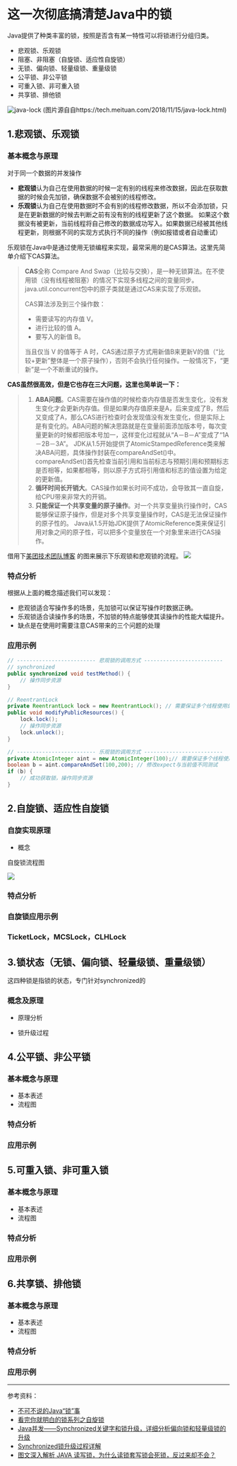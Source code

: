 # 这一次彻底搞清楚Java中的锁


Java提供了种类丰富的锁，按照是否含有某一特性可以将锁进行分组归类。

- 悲观锁、乐观锁
- 阻塞、非阻塞（自旋锁、适应性自旋锁）
- 无锁、偏向锁、轻量级锁、重量级锁
- 公平锁、非公平锁
- 可重入锁、非可重入锁
- 共享锁、排他锁


![java-lock](../../assets/java-lock.png)
(图片源自自https://tech.meituan.com/2018/11/15/java-lock.html)

## 1.悲观锁、乐观锁

### 基本概念与原理
对于同一个数据的并发操作
- **悲观锁**认为自己在使用数据的时候一定有别的线程来修改数据，因此在获取数据的时候会先加锁，确保数据不会被别的线程修改。
- **乐观锁**认为自己在使用数据时不会有别的线程修改数据，所以不会添加锁，只是在更新数据的时候去判断之前有没有别的线程更新了这个数据。
如果这个数据没有被更新，当前线程将自己修改的数据成功写入。如果数据已经被其他线程更新，则根据不同的实现方式执行不同的操作（例如报错或者自动重试）

乐观锁在Java中是通过使用无锁编程来实现，最常采用的是CAS算法。这里先简单介绍下CAS算法。

>**CAS**全称 Compare And Swap（比较与交换），是一种无锁算法。在不使用锁（没有线程被阻塞）的情况下实现多线程之间的变量同步。
java.util.concurrent包中的原子类就是通过CAS来实现了乐观锁。
>
>CAS算法涉及到三个操作数：
>
>- 需要读写的内存值 V。
>- 进行比较的值 A。
>- 要写入的新值 B。
>
>当且仅当 V 的值等于 A 时，CAS通过原子方式用新值B来更新V的值（“比较+更新”整体是一个原子操作），否则不会执行任何操作。一般情况下，“更新”是一个不断重试的操作。

**CAS虽然很高效，但是它也存在三大问题，这里也简单说一下：**

>1. **ABA问题**。CAS需要在操作值的时候检查内存值是否发生变化，没有发生变化才会更新内存值。但是如果内存值原来是A，后来变成了B，然后又变成了A，那么CAS进行检查时会发现值没有发生变化，但是实际上是有变化的。ABA问题的解决思路就是在变量前面添加版本号，每次变量更新的时候都把版本号加一，这样变化过程就从“A－B－A”变成了“1A－2B－3A”。
 JDK从1.5开始提供了AtomicStampedReference类来解决ABA问题，具体操作封装在compareAndSet()中。compareAndSet()首先检查当前引用和当前标志与预期引用和预期标志是否相等，如果都相等，则以原子方式将引用值和标志的值设置为给定的更新值。
> 2. **循环时间长开销大**。CAS操作如果长时间不成功，会导致其一直自旋，给CPU带来非常大的开销。
> 3. **只能保证一个共享变量的原子操作**。对一个共享变量执行操作时，CAS能够保证原子操作，但是对多个共享变量操作时，CAS是无法保证操作的原子性的。
 Java从1.5开始JDK提供了AtomicReference类来保证引用对象之间的原子性，可以把多个变量放在一个对象里来进行CAS操作。

借用下[美团技术团队博客](https://tech.meituan.com/2018/11/15/java-lock.html) 的图来展示下乐观锁和悲观锁的流程。
![](../../assets/java/leguan-beiguan-lock.png)

### 特点分析

根据从上面的概念描述我们可以发现：
- 悲观锁适合写操作多的场景，先加锁可以保证写操作时数据正确。
- 乐观锁适合读操作多的场景，不加锁的特点能够使其读操作的性能大幅提升。
- 缺点是在使用时需要注意CAS带来的三个问题的处理

### 应用示例
```java
// ------------------------- 悲观锁的调用方式 -------------------------
// synchronized
public synchronized void testMethod() {
	// 操作同步资源
}

// ReentrantLock
private ReentrantLock lock = new ReentrantLock(); // 需要保证多个线程使用的是同一个锁
public void modifyPublicResources() {
	lock.lock();
	// 操作同步资源
	lock.unlock();
}

// ------------------------- 乐观锁的调用方式 -------------------------
private AtomicInteger aint = new AtomicInteger(100);// 需要保证多个线程使用的是同一个AtomicInteger
boolean b = aint.compareAndSet(100,200); // 修改expect与当前值不同测试
if (b) {
	// 成功获取锁，操作同步资源
}
```
## 2.自旋锁、适应性自旋锁

### 自旋实现原理

- 概念

自旋锁流程图

![](../../assets/java/spinlock.png)

### 特点分析

### 自旋锁应用示例

### TicketLock，MCSLock，CLHLock


## 3.锁状态（无锁、偏向锁、轻量级锁、重量级锁） 

这四种锁是指锁的状态，专门针对synchronized的

### 概念及原理

- 原理分析

- 锁升级过程




## 4.公平锁、非公平锁

### 基本概念与原理
- 基本表述
- 流程图

### 特点分析

### 应用示例

## 5.可重入锁、非可重入锁

### 基本概念与原理
- 基本表述
- 流程图

### 特点分析

### 应用示例


## 6.共享锁、排他锁

### 基本概念与原理
- 基本表述
- 流程图

### 特点分析

### 应用示例

--- 

参考资料：

- [不可不说的Java“锁”事](https://tech.meituan.com/2018/11/15/java-lock.html)
- [看完你就明白的锁系列之自旋锁](https://juejin.im/post/6844903967185436679)
- [Java并发——Synchronized关键字和锁升级，详细分析偏向锁和轻量级锁的升级](https://blog.csdn.net/tongdanping/article/details/79647337)
- [Synchronized锁升级过程详解](https://qtalex.com/synchronizedsuo-sheng-ji-guo-cheng-xiang-jie/)
- [图文深入解析 JAVA 读写锁，为什么读锁套写锁会死锁，反过来却不会？](https://my.oschina.net/anur/blog/3061764)

